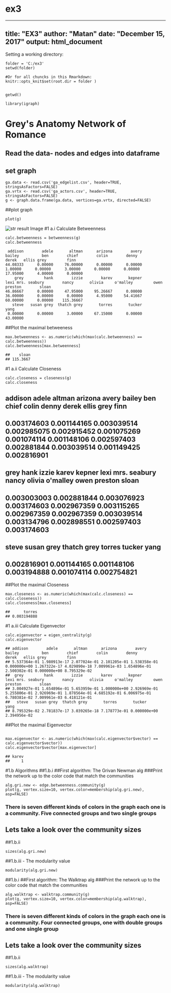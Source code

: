 # ex3
---
title: "EX3"
author: "Matan"
date: "December 15, 2017"
output: html_document
---


Setting a working directory:

```{r setup}
folder = 'C:/ex3'
setwd(folder)

#Or for all chuncks in this Rmarkdown:
knitr::opts_knit$set(root.dir = folder )


```

```{r}
getwd()
```
```{r}
library(igraph)
```



# Grey's Anatomy Network of Romance
## Read the data- nodes and edges into dataframe
## set graph
```{r}
ga.data <- read.csv('ga_edgelist.csv', header=TRUE, stringsAsFactors=FALSE)
ga.vrtx <- read.csv('ga_actors.csv', header=TRUE, stringsAsFactors=FALSE)
g <- graph.data.frame(ga.data, vertices=ga.vrtx, directed=FALSE)

```
##plot graph
```{r}
plot(g)
```
![str result Image](https://github.com/matan-yes/ex3/blob/master/images/1-graph.JPG)
#1 a.i Calculate Betweenness
```{r}
calc.betweenness = betweenness(g)
calc.betweenness
```
     addison        adele       altman      arizona        avery       bailey          ben        chief        colin        denny        derek   ellis grey         finn 
    44.08333      0.00000     76.00000      0.00000      0.00000      1.00000      0.00000      3.00000      0.00000      0.00000     17.95000      4.00000      0.00000 
        grey         hank        izzie        karev       kepner         lexi mrs. seabury        nancy       olivia     o'malley         owen      preston        sloan 
    46.86667      0.00000     47.95000     95.26667      0.00000     36.00000      0.00000      0.00000      4.95000     54.41667     60.00000      0.00000    115.36667 
       steve   susan grey  thatch grey       torres       tucker         yang 
     0.00000      0.00000      3.00000     67.15000      0.00000     43.00000 
##Plot the maximal betweeness
```{r}
max.betweenness <- as.numeric(which(max(calc.betweenness) == calc.betweenness))
calc.betweenness[max.betweenness]
```
    ##    sloan 
    ## 115.3667

#1 a.ii Calculate Closeness
```{r}
calc.closeness = closeness(g)
calc.closeness
```

   ##     addison        adele       altman      arizona        avery       bailey          ben        chief        colin        denny        derek   ellis grey         finn 
   ## 0.003174603  0.001144165  0.003039514  0.002985075  0.002915452  0.001075269  0.001074114  0.001148106  0.002597403  0.002881844  0.003039514  0.001149425  0.002816901 
   ##     grey         hank        izzie        karev       kepner         lexi mrs. seabury        nancy       olivia     o'malley         owen      preston        sloan 
   ## 0.003003003  0.002881844  0.003076923  0.003174603  0.002967359  0.003115265  0.002967359  0.002967359  0.003039514  0.003134796  0.002898551  0.002597403  0.003174603 
   ##    steve   susan grey  thatch grey       torres       tucker         yang 
   ## 0.002816901  0.001144165  0.001148106  0.003194888  0.001074114  0.002754821 
##Plot the maximal Closeness
```{r}
max.closeness <- as.numeric(which(max(calc.closeness) == calc.closeness))
calc.closeness[max.closeness]
```
    ##      torres 
    ## 0.003194888
#1 a.iii Calculate Eigenvector
```{r}
calc.eigenvector = eigen_centrality(g)
calc.eigenvector
```
    ## addison        adele       altman      arizona        avery       bailey          ben        chief        colin        denny        derek   ellis grey         finn 
    ## 5.537364e-01 1.980913e-17 2.077024e-01 2.101205e-01 1.538358e-01 0.000000e+00 1.267322e-17 4.029890e-18 7.009961e-03 1.654896e-01 2.500302e-01 0.000000e+00 8.795329e-02 
    ##  grey         hank        izzie        karev       kepner         lexi mrs. seabury        nancy       olivia     o'malley         owen      preston        sloan 
    ## 3.004927e-01 1.654896e-01 5.653959e-01 1.000000e+00 2.926969e-01 5.255806e-01 2.926969e-01 1.878564e-01 4.685192e-01 6.006975e-01 6.780381e-02 7.009961e-03 6.418121e-01 
    ##   steve   susan grey  thatch grey       torres       tucker         yang 
    ## 8.795329e-02 2.781837e-17 3.039265e-18 7.178773e-01 0.000000e+00 2.394956e-02 
    
##Plot the maximal Eigenvector
```{r}

max.eigenvector <- as.numeric(which(max(calc.eigenvector$vector) == calc.eigenvector$vector))
calc.eigenvector$vector[max.eigenvector]
```
    ## karev 
    ##     1
#1.b  Algorithms
##1.b.i
##First algorithm: The Grivan Newman alg
###Print the network up to the color code that match the communities
```{r}
alg.gri.new <- edge.betweenness.community(g)
plot(g, vertex.size=10, vertex.color=membership(alg.gri.new), asp=FALSE)
```
### There is seven different kinds of colors in the graph each one is a community. Five connected groups and two single groups
## Lets take a look over the community sizes
##1.b.ii
```{r}
sizes(alg.gri.new)
```
##1.b.iii - The modularity value
```{r}
modularity(alg.gri.new)
```

##1.b.i
##First algorithm: The Walktrap alg
###Print the network up to the color code that match the communities
```{r}
alg.walktrap <- walktrap.community(g)
plot(g, vertex.size=10, vertex.color=membership(alg.walktrap), asp=FALSE)
```
### There is seven different kinds of colors in the graph each one is a community. Four connected groups, one with double groups and one single group
## Lets take a look over the community sizes
##1.b.ii
```{r}
sizes(alg.walktrap)
```
##1.b.iii - The modularity value
```{r}
modularity(alg.walktrap)
```
